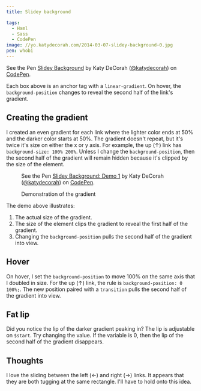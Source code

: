```yaml
---
title: Slidey background

tags:
  - Haml
  - Sass
  - CodePen
image: //yo.katydecorah.com/2014-03-07-slidey-background-0.jpg
pen: whobi
---
```


<p data-height="300" data-theme-id="97" data-slug-hash="whobi" data-default-tab="result" class='codepen'>See the Pen <a href='http://codepen.io/katydecorah/pen/whobi'>Slidey Background</a> by Katy DeCorah (<a href='http://codepen.io/katydecorah'>@katydecorah</a>) on <a href='http://codepen.io'>CodePen</a>.</p>

Each box above is an anchor tag with a `linear-gradient`. On hover, the `background-position` changes to reveal the second half of the link's gradient.

## Creating the gradient

I created an even gradient for each link where the lighter color ends at 50% and the darker color starts at 50%. The gradient doesn't repeat, but it's twice it's size on either the x or y axis. For example, the up (&uarr;) link has `background-size: 100% 200%`. Unless I change the `background-position`, then the second half of the gradient will remain hidden because it's clipped by the size of the element.

<figure>
<p data-height="500" data-theme-id="97" data-slug-hash="faf98b949f3b126b2c2d809367798c0f" data-default-tab="result" class='codepen img-half'>See the Pen <a href='http://codepen.io/katydecorah/pen/faf98b949f3b126b2c2d809367798c0f'>Slidey Background: Demo 1</a> by Katy DeCorah (<a href='http://codepen.io/katydecorah'>@katydecorah</a>) on <a href='http://codepen.io'>CodePen</a>.</p>
<figcaption>Demonstration of the gradient</figcaption>
</figure>

The demo above illustrates:

1. The actual size of the gradient.
2. The size of the element clips the gradient to reveal the first half of the gradient.
3. Changing the `background-position` pulls the second half of the gradient into view.

## Hover

On hover, I set the `background-position` to move 100% on the same axis that I doubled in size. For the up (&uarr;) link, the rule is `background-position: 0 100%;`. The new position paired with a `transition` pulls the second half of the gradient into view.

## Fat lip

Did you notice the lip of the darker gradient peaking in? The lip is adjustable on `$start`. Try changing the value. If the variable is 0, then the lip of the second half of the gradient disappears.

## Thoughts

I love the sliding between the left (&larr;) and right (&rarr;) links. It appears that they are both tugging at the same rectangle. I'll have to hold onto this idea.
